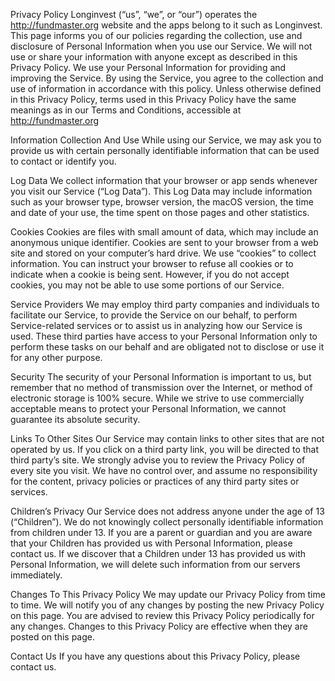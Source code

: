 Privacy Policy
Longinvest (“us”, “we”, or “our”) operates the http://fundmaster.org website and the apps belong to it such as Longinvest.
This page informs you of our policies regarding the collection, use and disclosure of Personal Information when you use our Service.
We will not use or share your information with anyone except as described in this Privacy Policy.
We use your Personal Information for providing and improving the Service. By using the Service, you agree to the collection and use of information in accordance with this policy. Unless otherwise defined in this Privacy Policy, terms used in this Privacy Policy have the same meanings as in our Terms and Conditions, accessible at http://fundmaster.org

Information Collection And Use
While using our Service, we may ask you to provide us with certain personally identifiable information that can be used to contact or identify you.

Log Data
We collect information that your browser or app sends whenever you visit our Service (“Log Data”). This Log Data may include information such as your browser type, browser version, the macOS version, the time and date of your use, the time spent on those pages and other statistics.

Cookies
Cookies are files with small amount of data, which may include an anonymous unique identifier. Cookies are sent to your browser from a web site and stored on your computer’s hard drive.
We use “cookies” to collect information. You can instruct your browser to refuse all cookies or to indicate when a cookie is being sent. However, if you do not accept cookies, you may not be able to use some portions of our Service.

Service Providers
We may employ third party companies and individuals to facilitate our Service, to provide the Service on our behalf, to perform Service-related services or to assist us in analyzing how our Service is used.
These third parties have access to your Personal Information only to perform these tasks on our behalf and are obligated not to disclose or use it for any other purpose.

Security
The security of your Personal Information is important to us, but remember that no method of transmission over the Internet, or method of electronic storage is 100% secure. While we strive to use commercially acceptable means to protect your Personal Information, we cannot guarantee its absolute security.

Links To Other Sites
Our Service may contain links to other sites that are not operated by us. If you click on a third party link, you will be directed to that third party’s site. We strongly advise you to review the Privacy Policy of every site you visit.
We have no control over, and assume no responsibility for the content, privacy policies or practices of any third party sites or services.

Children’s Privacy
Our Service does not address anyone under the age of 13 (“Children”).
We do not knowingly collect personally identifiable information from children under 13. If you are a parent or guardian and you are aware that your Children has provided us with Personal Information, please contact us. If we discover that a Children under 13 has provided us with Personal Information, we will delete such information from our servers immediately.

Changes To This Privacy Policy
We may update our Privacy Policy from time to time. We will notify you of any changes by posting the new Privacy Policy on this page.
You are advised to review this Privacy Policy periodically for any changes. Changes to this Privacy Policy are effective when they are posted on this page.

Contact Us
If you have any questions about this Privacy Policy, please contact us.